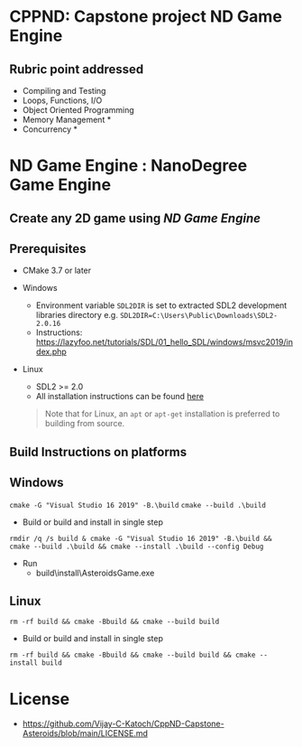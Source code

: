 # CPPND: Capstone project ND Game Engine

## Rubric point addressed
* Compiling and Testing
* Loops, Functions, I/O
* Object Oriented Programming
* Memory Management
  *
* Concurrency
  *
  
# ND Game Engine : NanoDegree Game Engine  

## Create any 2D game using *ND Game Engine*

Prerequisites
--------------
* CMake 3.7 or later
* Windows
  * Environment variable `SDL2DIR` is set to extracted SDL2 development libraries directory e.g.
    `SDL2DIR=C:\Users\Public\Downloads\SDL2-2.0.16` 
  * Instructions: https://lazyfoo.net/tutorials/SDL/01_hello_SDL/windows/msvc2019/index.php
  
* Linux
  * SDL2 >= 2.0
  * All installation instructions can be found [here](https://wiki.libsdl.org/Installation)
  >Note that for Linux, an `apt` or `apt-get` installation is preferred to building from source. 


## Build Instructions on platforms
Windows 
--------------

`cmake -G "Visual Studio 16 2019" -B.\build`
`cmake --build .\build`

* Build or build and install in single step
```
rmdir /q /s build & cmake -G "Visual Studio 16 2019" -B.\build && cmake --build .\build && cmake --install .\build --config Debug
```
* Run
  * build\install\AsteroidsGame.exe

Linux
--------------
`rm -rf build && cmake -Bbuild && cmake --build build`

* Build or build and install in single step
```
rm -rf build && cmake -Bbuild && cmake --build build && cmake --install build
```


# License
* https://github.com/Vijay-C-Katoch/CppND-Capstone-Asteroids/blob/main/LICENSE.md